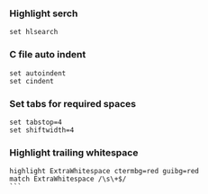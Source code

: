 ### Highlight serch
```
set hlsearch
```

### C file auto indent
```
set autoindent
set cindent
```

### Set tabs for required spaces
```
set tabstop=4
set shiftwidth=4
```

### Highlight trailing whitespace
````
highlight ExtraWhitespace ctermbg=red guibg=red
match ExtraWhitespace /\s\+$/
```
